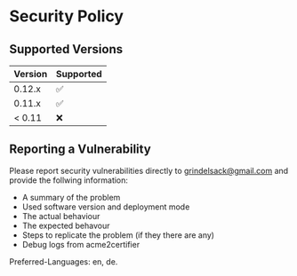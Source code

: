 # Security Policy

## Supported Versions

| Version | Supported          |
| ------- | ------------------ |
| 0.12.x   | :white_check_mark: |
| 0.11.x  | :white_check_mark: |
| < 0.11  | :x:  |

## Reporting a Vulnerability

Please report security vulnerabilities directly to grindelsack@gmail.com and provide the follwing information:

- A summary of the problem
- Used software version and deployment mode
- The actual behaviour
- The expected behavour
- Steps to replicate the problem (if they there are any)
- Debug logs from acme2certifier

Preferred-Languages: en, de.
